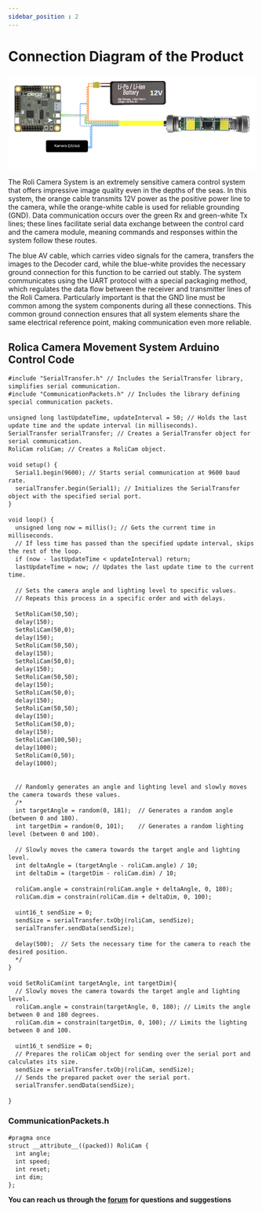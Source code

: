 ```yaml
---
sidebar_position : 2
---
```


# Connection Diagram of the Product


![Rolica Hareket Sistemi](./image/rolika-genel.png)

The Roli Camera System is an extremely sensitive camera control system that offers impressive image quality even in the depths of the seas. In this system, the orange cable transmits 12V power as the positive power line to the camera, while the orange-white cable is used for reliable grounding (GND). Data communication occurs over the green Rx and green-white Tx lines; these lines facilitate serial data exchange between the control card and the camera module, meaning commands and responses within the system follow these routes.

The blue AV cable, which carries video signals for the camera, transfers the images to the Decoder card, while the blue-white provides the necessary ground connection for this function to be carried out stably. The system communicates using the UART protocol with a special packaging method, which regulates the data flow between the receiver and transmitter lines of the Roli Camera. Particularly important is that the GND line must be common among the system components during all these connections. This common ground connection ensures that all system elements share the same electrical reference point, making communication even more reliable.


## Rolica Camera Movement System Arduino Control Code

````
#include "SerialTransfer.h" // Includes the SerialTransfer library, simplifies serial communication.
#include "CommunicationPackets.h" // Includes the library defining special communication packets.

unsigned long lastUpdateTime, updateInterval = 50; // Holds the last update time and the update interval (in milliseconds).
SerialTransfer serialTransfer; // Creates a SerialTransfer object for serial communication.
RoliCam roliCam; // Creates a RoliCam object.

void setup() {
  Serial1.begin(9600); // Starts serial communication at 9600 baud rate.
  serialTransfer.begin(Serial1); // Initializes the SerialTransfer object with the specified serial port.
}

void loop() {
  unsigned long now = millis(); // Gets the current time in milliseconds.
  // If less time has passed than the specified update interval, skips the rest of the loop.
  if (now - lastUpdateTime < updateInterval) return;
  lastUpdateTime = now; // Updates the last update time to the current time.

  // Sets the camera angle and lighting level to specific values.
  // Repeats this process in a specific order and with delays.
  
  SetRoliCam(50,50);
  delay(150);
  SetRoliCam(50,0);
  delay(150);
  SetRoliCam(50,50);
  delay(150);
  SetRoliCam(50,0);
  delay(150);
  SetRoliCam(50,50);
  delay(150);
  SetRoliCam(50,0);
  delay(150);
  SetRoliCam(50,50);
  delay(150);
  SetRoliCam(50,0);
  delay(150);
  SetRoliCam(100,50);
  delay(1000);
  SetRoliCam(0,50);
  delay(1000);


  // Randomly generates an angle and lighting level and slowly moves the camera towards these values.
  /*
  int targetAngle = random(0, 181);  // Generates a random angle (between 0 and 180).
  int targetDim = random(0, 101);    // Generates a random lighting level (between 0 and 100).

  // Slowly moves the camera towards the target angle and lighting level.
  int deltaAngle = (targetAngle - roliCam.angle) / 10;
  int deltaDim = (targetDim - roliCam.dim) / 10;

  roliCam.angle = constrain(roliCam.angle + deltaAngle, 0, 180);
  roliCam.dim = constrain(roliCam.dim + deltaDim, 0, 100);
  
  uint16_t sendSize = 0;
  sendSize = serialTransfer.txObj(roliCam, sendSize);
  serialTransfer.sendData(sendSize);

  delay(500);  // Sets the necessary time for the camera to reach the desired position.
  */
}

void SetRoliCam(int targetAngle, int targetDim){
  // Slowly moves the camera towards the target angle and lighting level.
  roliCam.angle = constrain(targetAngle, 0, 180); // Limits the angle between 0 and 180 degrees.
  roliCam.dim = constrain(targetDim, 0, 100); // Limits the lighting between 0 and 100.

  uint16_t sendSize = 0;
  // Prepares the roliCam object for sending over the serial port and calculates its size.
  sendSize = serialTransfer.txObj(roliCam, sendSize);
  // Sends the prepared packet over the serial port.
  serialTransfer.sendData(sendSize);

}
````

### CommunicationPackets.h
````
#pragma once
struct __attribute__((packed)) RoliCam {
  int angle;
  int speed;
  int reset;
  int dim;
};
````



**You can reach us through the [forum](https://forum.degzrobotics.com/) for questions and suggestions**


